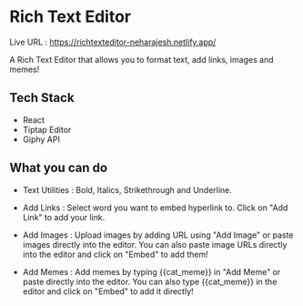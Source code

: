 # Rich Text Editor
Live URL : https://richtexteditor-neharajesh.netlify.app/

A Rich Text Editor that allows you to format text, add links, images and memes!

## Tech Stack
* React  
* Tiptap Editor
* Giphy API 

## What you can do

* Text Utilities : Bold, Italics, Strikethrough and Underline.

* Add Links : Select word you want to embed hyperlink to. Click on "Add Link" to add your link.

* Add Images : Upload images by adding URL using "Add Image" or paste images directly into the editor. You can also paste image URLs directly into the editor and click on "Embed" to add them!

* Add Memes : Add memes by typing {{cat_meme}} in "Add Meme" or paste directly into the editor. You can also type {{cat_meme}} in the editor and click on "Embed" to add it directly! 